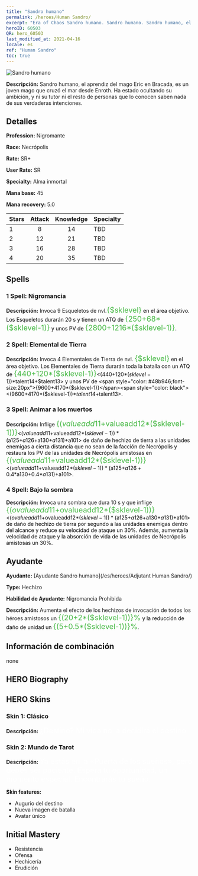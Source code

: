 ```yaml
---
title: "Sandro humano"
permalink: /heroes/Human Sandro/
excerpt: "Era of Chaos Sandro humano. Sandro humano. Sandro humano, el aprendiz del mago Eric en Bracada, es un joven mago que cruzó el mar desde Enroth. Ha estado ocultando su ambición, y ni su tutor ni el resto de personas que lo conocen saben nada de sus verdaderas intenciones."
heroID: 60503
QR: hero_60503
last_modified_at: 2021-04-16
locale: es
ref: "Human Sandro"
toc: true
---
```

  ![Sandro humano](/images/h/h_HumanSandro.jpg)

 **Descripción:** Sandro humano, el aprendiz del mago Eric en Bracada, es un joven mago que cruzó el mar desde Enroth. Ha estado ocultando su ambición, y ni su tutor ni el resto de personas que lo conocen saben nada de sus verdaderas intenciones.
## Detalles
 **Profession:** Nigromante

 **Race:** Necrópolis

 **Rate:** SR+

 **User Rate:** SR

 **Specialty:** Alma inmortal

 **Mana base:** 45

 **Mana recovery:** 5.0


  | Stars   |     Attack     |    Knowledge   |      Specialty     |
  |---------|:---------------:|:---------------:|--------------------|
  |    1    | 8 | 14 | TBD |
  |    2    | 12 | 21 | TBD |
  |    3    | 16 | 28 | TBD |
  |    4    | 20 | 35 | TBD |

## Spells
### 1 Spell: Nigromancia
 **Descripción:** Invoca 9 Esqueletos de nvl.<span style="color: #48b946;font-size:20px">{$sklevel}</span><span style="color: black"> en el área objetivo. Los Esqueletos durarán 20 s y tienen un ATQ de <span style="color: #48b946;font-size:20px">{250+68*($sklevel-1)}</span><span style="color: black"> y unos PV de <span style="color: #48b946;font-size:20px">{2800+1216*($sklevel-1)}</span><span style="color: black">.

### 2 Spell: Elemental de Tierra
 **Descripción:** Invoca 4 Elementales de Tierra de nvl. <span style="color: #48b946;font-size:20px">{$sklevel}</span><span style="color: black"> en el área objetivo. Los Elementales de Tierra durarán toda la batalla con un ATQ de <span style="color: #48b946;font-size:20px">{440+120*($sklevel-1)}</span><span style="color: black"><(440+120*($sklevel-1))*$talent14+$talent13> y unos PV de <span style="color: #48b946;font-size:20px">{9600+4170*($sklevel-1)}</span><span style="color: black"><(9600+4170*($sklevel-1))*$talent14+$talent13>.

### 3 Spell: Animar a los muertos
 **Descripción:** Inflige <span style="color: #48b946;font-size:20px">{($valueadd11+$valueadd12*($sklevel-1))}</span><span style="color: black"><($valueadd11+$valueadd12*($sklevel-1))*($a125+$a126+$a130+$a131)+$a101> de daño de hechizo de tierra a las unidades enemigas a cierta distancia que no sean de la facción de Necrópolis y restaura los PV de las unidades de Necrópolis amistosas en <span style="color: #48b946;font-size:20px">{($valueadd11+$valueadd12*($sklevel-1))}</span><span style="color: black"><($valueadd11+$valueadd12*($sklevel-1))*($a125+$a126+0.4*$a130+0.4*$a131)+$a101>.

### 4 Spell: Bajo la sombra
 **Descripción:** Invoca una sombra que dura 10 s y que inflige <span style="color: #48b946;font-size:20px">{($ovalueadd11+$ovalueadd12*($sklevel-1))}</span><span style="color: black"><($ovalueadd11+$ovalueadd12*($sklevel-1))*($a125+$a126+$a130+$a131)+$a101> de daño de hechizo de tierra por segundo a las unidades enemigas dentro del alcance y reduce su velocidad de ataque un 30%. Además, aumenta la velocidad de ataque y la absorción de vida de las unidades de Necrópolis amistosas un 30%.


## Ayudante

 **Ayudante:**  [Ayudante Sandro humano](/es/heroes/Adjutant Human Sandro/) 

 **Type:**  Hechizo 

 **Habilidad de Ayudante:**  Nigromancia Prohibida 

 **Descripción:** Aumenta el efecto de los hechizos de invocación de todos los héroes amistosos un <span style="color: #48b946;font-size:20px">{(20+2*($sklevel-1))}%</span><span style="color: black"> y la reducción de daño de unidad un <span style="color: #48b946;font-size:20px">{(5+0.5*($sklevel-1))}%</span><span style="color: black">.

## Información de combinación

  none
## HERO Biography

## HERO Skins
### Skin 1: **Clásico**

 **Descripción:** <span style="color: #ffffff;font-size:20px">¿Destino? Mi vida no la decidirá el destino.</span>


### Skin 2: **Mundo de Tarot**

 **Descripción:** <span style="color: #ffffff;font-size:20px">Ya estás en la «Puerta de los sueños», pero debes ser paciente. Espera tu oportunidad, un momento especial. Encontrarás tu sueño.</span>

 **Skin features:** 

   - Augurio del destino
   - Nueva imagen de batalla
   - Avatar único


## Initial Mastery
   - Resistencia
   - Ofensa
   - Hechicería
   - Erudición
